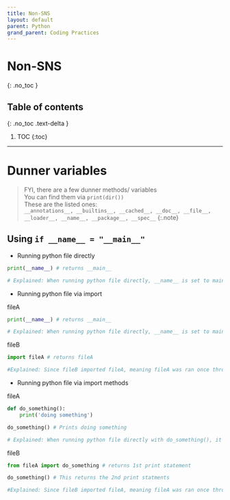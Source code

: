 ```yaml
---
title: Non-SNS
layout: default
parent: Python 
grand_parent: Coding Practices
---
```

# Non-SNS
{: .no_toc }

## Table of contents
{: .no_toc .text-delta }

1. TOC
{:toc}

---

# Dunner variables

>FYI, there are a few dunner methods/ variables <br/>
> You can find them via `print(dir())` <br/>
> These are the listed ones: <br/>
> `__annotations__, __builtins__, __cached__, __doc__, __file__, __loader__, __name__, __package__, __spec__`
{:.note}

## Using `if __name__ = "__main__"`

- Running python file directly 
```python
print(__name__) # returns __main__

# Explained: When running python file directly, __name__ is set to main
```

- Running python file via import <br/>

fileA
```python
print(__name__) # returns __main__

# Explained: When running python file directly, __name__ is set to main
```

fileB
```python
import fileA # returns fileA

#Explained: Since fileB imported fileA, meaning fileA was ran once through fileB
```

- Running python file via import methods <br/>

fileA
```python
def do_something():
    print('doing something')

do_something() # Prints doing something

# Explained: When running python file directly with do_something(), it prints doing something
```

fileB
```python
from fileA import do_something # returns 1st print statement

do_something() # This returns the 2nd print statments

#Explained: Since fileB imported fileA, meaning fileA was ran once through fileB, then ran again
```